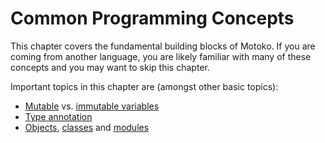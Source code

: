 # Common Programming Concepts

This chapter covers the fundamental building blocks of Motoko. If you are coming from another language, you are likely familiar with many of these concepts and you may want to skip this chapter. 

Important topics in this chapter are (amongst other basic topics):
- [Mutable](/common-programming-concepts/mutability.html) vs. [immutable variables](/common-programming-concepts/variables.html)
- [Type annotation](/common-programming-concepts/types.html)
- [Objects](/common-programming-concepts/objects-and-classes/objects.html), [classes](/common-programming-concepts/objects-and-classes/classes.html) and [modules](/common-programming-concepts/modules.html)

